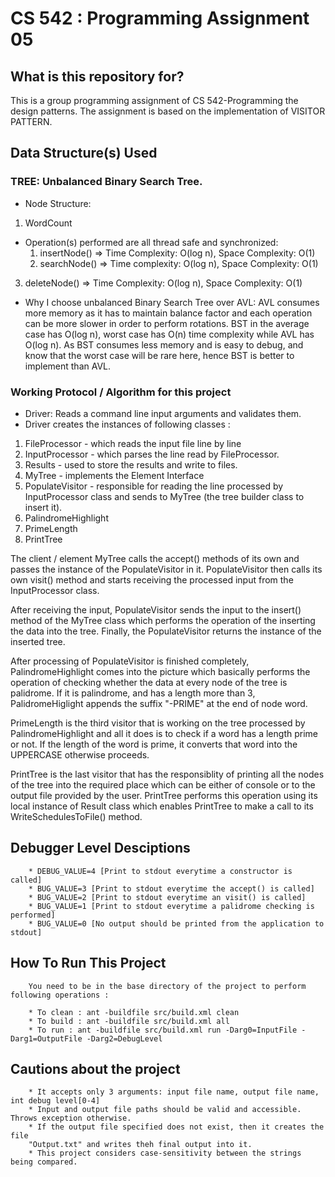 # CS 542 : Programming Assignment 05 #

## What is this repository for? ##

This is a group programming assignment of CS 542-Programming the design patterns.
The assignment is based on the implementation of VISITOR PATTERN.

## Data Structure(s) Used ##

### TREE: Unbalanced Binary Search Tree.

* Node Structure: 
1. WordCount

* Operation(s) performed are all thread safe and synchronized:
    1. insertNode() => Time Complexity: O(log n), Space Complexity: O(1)
    2. searchNode() => Time complexity: O(log n), Space Complexity: O(1)

3. deleteNode() => Time Complexity: O(log n), Space Complexity: O(1)

* Why I choose unbalanced Binary Search Tree over AVL: AVL consumes more 
memory as it has to maintain balance factor and each operation can be more 
slower in order to perform rotations. BST in the average case has O(log n), 
worst case has O(n) time complexity while AVL has O(log n). As BST consumes 
less memory and is easy to debug, and know that the worst case will be 
rare here, hence BST is better to implement than AVL. 

### Working Protocol / Algorithm for this project ###

* Driver: Reads a command line input arguments and validates them. 
* Driver creates the instances of following classes :
1. FileProcessor - which reads the input file line by line
2. InputProcessor - which parses the line read by FileProcessor.
3. Results - used to store the results and write to files.
4. MyTree - implements the Element Interface 
5. PopulateVisitor - responsible for reading the line processed by 
InputProcessor class and sends to MyTree (the tree builder class to insert it).
6. PalindromeHighlight
7. PrimeLength
8. PrintTree

The client / element MyTree calls the accept() methods of its own and passes the 
instance of the PopulateVisitor in it. PopulateVisitor then calls its own visit()
method and starts receiving the processed input from the InputProcessor class.

After receiving the input, PopulateVisitor sends the input to the insert() method
of the MyTree class which performs the operation of the inserting the data into 
the tree. Finally, the PopulateVisitor returns the instance of the inserted tree.

After processing of PopulateVisitor is finished completely, PalindromeHighlight
comes into the picture which basically performs the operation of checking 
whether the data at every node of the tree is palidrome. If it is palindrome,
and has a length more than 3, PalidromeHiglight appends the suffix "-PRIME"
at the end of node word.

PrimeLength is the third visitor that is working on the tree processed by 
PalindromeHighlight and all it does is to check if a word has a length prime
or not. If the length of the word is prime, it converts that word into the 
UPPERCASE otherwise proceeds.

PrintTree is the last visitor that has the responsiblity of printing all the 
nodes of the tree into the required place which can be either of console or
to the output file provided by the user. PrintTree performs this operation 
using its local instance of Result class which enables PrintTree to make a
call to its WriteSchedulesToFile() method.

## Debugger Level Desciptions ##

        * DEBUG_VALUE=4 [Print to stdout everytime a constructor is called]
        * BUG_VALUE=3 [Print to stdout everytime the accept() is called] 
        * BUG_VALUE=2 [Print to stdout everytime an visit() is called]
        * BUG_VALUE=1 [Print to stdout everytime a palidrome checking is performed]
        * BUG_VALUE=0 [No output should be printed from the application to stdout] 

## How To Run This Project ##

        You need to be in the base directory of the project to perform following operations :

        * To clean : ant -buildfile src/build.xml clean
        * To build : ant -buildfile src/build.xml all
        * To run : ant -buildfile src/build.xml run -Darg0=InputFile -Darg1=OutputFile -Darg2=DebugLevel

## Cautions about the project ##

        * It accepts only 3 arguments: input file name, output file name, int debug level[0-4]
        * Input and output file paths should be valid and accessible. Throws exception otherwise.
        * If the output file specified does not exist, then it creates the file 
        "Output.txt" and writes theh final output into it.
        * This project considers case-sensitivity between the strings being compared.
